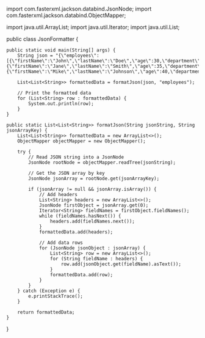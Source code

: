 import com.fasterxml.jackson.databind.JsonNode;
import com.fasterxml.jackson.databind.ObjectMapper;

import java.util.ArrayList;
import java.util.Iterator;
import java.util.List;

public class JsonFormatter {

    public static void main(String[] args) {
        String json = "{\"employees\": [{\"firstName\":\"John\",\"lastName\":\"Doe\",\"age\":30,\"department\":\"IT\"},{\"firstName\":\"Jane\",\"lastName\":\"Smith\",\"age\":35,\"department\":\"HR\"},{\"firstName\":\"Mike\",\"lastName\":\"Johnson\",\"age\":40,\"department\":\"Finance\"}]}";

        List<List<String>> formattedData = formatJson(json, "employees");

        // Print the formatted data
        for (List<String> row : formattedData) {
            System.out.println(row);
        }
    }

    public static List<List<String>> formatJson(String jsonString, String jsonArrayKey) {
        List<List<String>> formattedData = new ArrayList<>();
        ObjectMapper objectMapper = new ObjectMapper();

        try {
            // Read JSON string into a JsonNode
            JsonNode rootNode = objectMapper.readTree(jsonString);

            // Get the JSON array by key
            JsonNode jsonArray = rootNode.get(jsonArrayKey);

            if (jsonArray != null && jsonArray.isArray()) {
                // Add headers
                List<String> headers = new ArrayList<>();
                JsonNode firstObject = jsonArray.get(0);
                Iterator<String> fieldNames = firstObject.fieldNames();
                while (fieldNames.hasNext()) {
                    headers.add(fieldNames.next());
                }
                formattedData.add(headers);

                // Add data rows
                for (JsonNode jsonObject : jsonArray) {
                    List<String> row = new ArrayList<>();
                    for (String fieldName : headers) {
                        row.add(jsonObject.get(fieldName).asText());
                    }
                    formattedData.add(row);
                }
            }
        } catch (Exception e) {
            e.printStackTrace();
        }

        return formattedData;
    }
}
